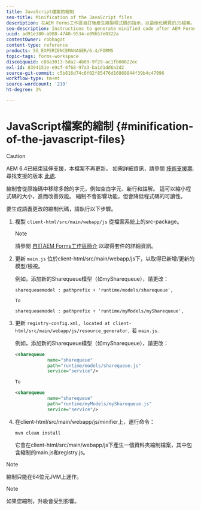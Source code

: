 ```yaml
---
title: JavaScript檔案的縮制
seo-title: Minification of the JavaScript files
description: 在AEM Forms工作區自訂後產生縮製程式碼的指示，以最佳化網頁的JS檔案。
seo-description: Instructions to generate minified code after AEM Forms workspace customizations to optimize the JS files for the web.
uuid: ad91e380-a988-4740-9534-e09657e0322a
contentOwner: robhagat
content-type: reference
products: SG_EXPERIENCEMANAGER/6.4/FORMS
topic-tags: forms-workspace
discoiquuid: c88a3013-5da2-4b09-9f29-ac1fb00822ec
exl-id: 8394151e-e9cf-4f68-97a3-ba1d1dd6a2d2
source-git-commit: c5b816d74c6f02f85476d16868844f39b4c47996
workflow-type: tm+mt
source-wordcount: '219'
ht-degree: 2%

---
```


# JavaScript檔案的縮制 {#minification-of-the-javascript-files}

>[!CAUTION]
>
>AEM 6.4已結束延伸支援，本檔案不再更新。 如需詳細資訊，請參閱 [技術支援期](https://helpx.adobe.com//tw/support/programs/eol-matrix.html). 尋找支援的版本 [此處](https://experienceleague.adobe.com/docs/).

縮制會從原始碼中移除多餘的字元，例如空白字元、新行和註解。 這可以縮小程式碼的大小，進而改善效能。 縮制不會影響功能，但會降低程式碼的可讀性。

要生成語義更改的縮制代碼，請執行以下步驟。

1. 複製 `client-html/src/main/webapp/js` 從檔案系統上的src-package。

   >[!NOTE]
   >
   >請參閱 [自訂AEM Forms工作區簡介](/help/forms/using/introduction-customizing-html-workspace.md) 以取得套件的詳細資訊。

1. 更新 `main.js` 位於client-html/src/main/webapp/js下，以取得已新增/更新的模型/檢視。

   例如，添加新的Sharequeue模型（如mySharequeue），請更改：

   ```
   sharequeuemodel : pathprefix + 'runtime/models/sharequeue',
   
   To
   
   sharequeuemodel : pathprefix + 'runtime/myModels/mySharequeue',
   ```

1. 更新 `registry-config.xml, located at client-html/src/main/webapp/js/resource_generator,` 若 `main.js`.

   例如，添加新的Sharequeue模型（如mySharequeue），請更改：

   ```xml
   <sharequeue
               name="sharequeue"
               path="runtime/models/sharequeue.js"
               service="service"/>
   
   To
   
   <sharequeue
               name="sharequeue"
               path="runtime/myModels/mySharequeue.js"
               service="service"/>
   ```

1. 在client-html/src/main/webapp/js/minifier上，運行命令：

   ```shell
   mvn clean install
   ```

   它會在client-html/src/main/webapp/js下產生一個資料夾縮制檔案，其中包含縮制的main.js和registry.js。

>[!NOTE]
>
>縮制只能在64位元JVM上運作。

>[!NOTE]
>
>如果您縮制，升級會受到影響。
